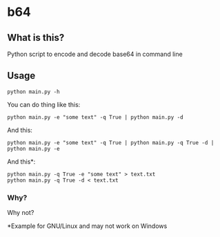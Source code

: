 # b64

## What is this?
Python script to encode and decode base64 in command line

## Usage
```
python main.py -h
```
You can do thing like this:
```
python main.py -e "some text" -q True | python main.py -d
```
And this:
```
python main.py -e "some text" -q True | python main.py -q True -d | python main.py -e
```
And this*:
```
python main.py -q True -e "some text" > text.txt
python main.py -q True -d < text.txt
```

### Why?
Why not?

*Example for GNU/Linux and may not work on Windows
